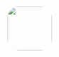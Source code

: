 <div align="centre">
  
  <img src="https://github.com/dare-devil-ex/dare-devil-ex/assets/165525332/5cb7e4e9-1f3c-4121-9a7f-e5600a0e1639" style="width: 100px; height: 100px; border-radius: 25px;">
  
</div>
